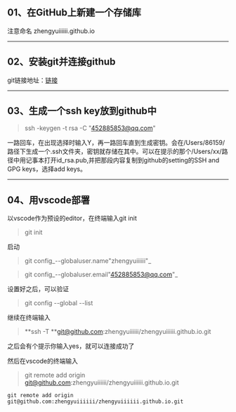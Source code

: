 ## 01、在GitHub上新建一个存储库
注意命名 zhengyuiiiiii.github.io

---

## 02、安装git并连接github
git链接地址：[链接](https://git-scm.com/download)

---

## 03、生成一个ssh key放到github中
> ssh -keygen -t rsa -C "452885853@qq.com"

一路回车，在出现选择时输入Y，再一路回车直到生成密钥。会在/Users/86159/路径下生成一个.ssh文件夹，密钥就存储在其中。可以在提示的那个/Users/xx/路径中用记事本打开id_rsa.pub,并把那段内容复制到github的setting的SSH and GPG keys，选择add keys。

---

## 04、用vscode部署
以vscode作为预设的editor，在终端输入git init
> git init

启动


> git config_--globaluser.name"zhengyuiiiiii"_

> git config_--globaluser.email"452885853@qq.com"_

设置好之后，可以验证
> git config --global --list



继续在终端输入
> **ssh -T **git@github.com:zhengyuiiiiii/zhengyuiiiiii.github.io.git

之后会有个提示你输入yes，就可以连接成功了


然后在vscode的终端输入
> git remote add origin git@github.com:zhengyuiiiiii/zhengyuiiiiii.github.io.git


```
git remote add origin git@github.com:zhengyuiiiiii/zhengyuiiiiii.github.io.git
```